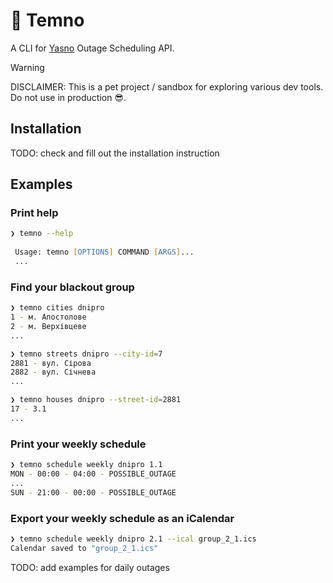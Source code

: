 # 🔦 Temno

A CLI for [Yasno](https://yasno.com.ua) Outage Scheduling API.

> [!WARNING] 
> DISCLAIMER: This is a pet project / sandbox for exploring various dev tools. Do not use in production 😎.


## Installation

TODO: check and fill out the installation instruction

## Examples

### Print help
```zsh
❯ temno --help
                                                                      
 Usage: temno [OPTIONS] COMMAND [ARGS]...                             
 ...
```

### Find your blackout group
```sh
❯ temno cities dnipro 
1 - м. Апостолове
2 - м. Верхівцеве
...

❯ temno streets dnipro --city-id=7
2881 - вул. Сірова
2882 - вул. Січнева
...

❯ temno houses dnipro --street-id=2881     
17 - 3.1
...
```

### Print your weekly schedule
```sh
❯ temno schedule weekly dnipro 1.1
MON - 00:00 - 04:00 - POSSIBLE_OUTAGE
...
SUN - 21:00 - 00:00 - POSSIBLE_OUTAGE
```

### Export your weekly schedule as an iCalendar
```sh
❯ temno schedule weekly dnipro 2.1 --ical group_2_1.ics
Calendar saved to "group_2_1.ics"
```

TODO: add examples for daily outages